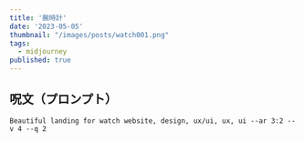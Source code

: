 ```yaml
---
title: '腕時計'
date: '2023-05-05'
thumbnail: "/images/posts/watch001.png"
tags:
  - midjourney
published: true
---
```


## 呪文（プロンプト）
```
Beautiful landing for watch website, design, ux/ui, ux, ui --ar 3:2 --v 4 --q 2
```